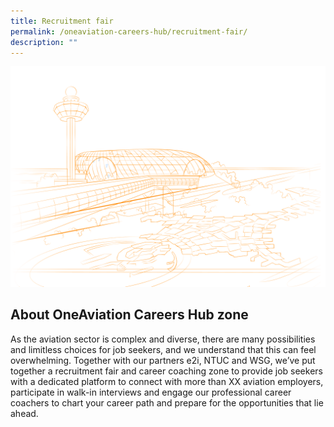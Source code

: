 ```yaml
---
title: Recruitment fair
permalink: /oneaviation-careers-hub/recruitment-fair/
description: ""
---
```

![oneaviation](/images/imgoneaviation.png)
## About OneAviation Careers Hub zone 
As the aviation sector is complex and diverse, there are many possibilities and limitless choices for job seekers, and we understand that this can feel overwhelming. Together with our partners e2i, NTUC and WSG, we’ve put together a recruitment fair and career coaching zone to provide job seekers with a dedicated platform to connect with more than XX aviation employers, participate in walk-in interviews and engage our professional career coachers to chart your career path and prepare for the opportunities that lie ahead.
